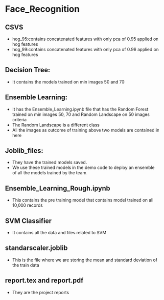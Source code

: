 # Face_Recognition
## CSVS
- hog_95:contains concatenated features with only pca of 0.95 applied on hog features
- hog_99:contains concatenated features with only pca of 0.99 applied on hog features

## Decision Tree:
- It contains the models trained on min images 50 and 70

## Ensemble Learning:
- It has the Ensemble_Learning.ipynb file that has the Random Forest trained on min images 50, 70 and Random Landscape on 50 images criteria
- The Random Landscape is a different class
- All the images as outcome of training above two models are contained in here

## Joblib_files:
- They have the trained models saved.
- We use these trained models in the demo code to deploy an ensemble of all the models trained by the team.

## Ensemble_Learning_Rough.ipynb
- This contains the pre training model that contains model trained on all 10,000 records

## SVM Classifier
- It contains all the data and files related to SVM

## standarscaler.joblib
- This is the file where we are storing the mean and standard deviation of the train data

## report.tex and report.pdf
- They are the project reports

##
  
